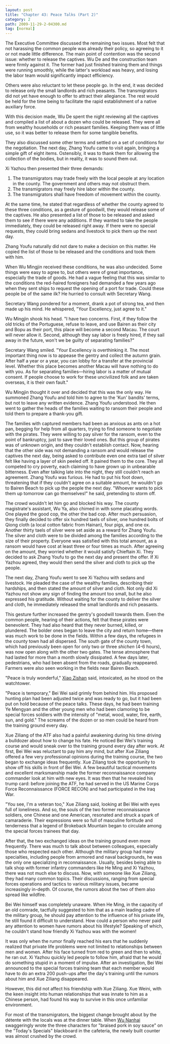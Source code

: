 ```yaml
---
layout: post
title: "Chapter 43: Peace Talks (Part 2)"
category: 2
path: 2009-11-29-2-04300.md
tag: [normal]
---
```


The Executive Committee discussed the remaining two issues. Most felt that not harassing the common people was already their policy, so agreeing to it or not made little difference. The main point of contention was the second issue: whether to release the captives. Wu De and the construction team were firmly against it. The former had just finished training them and things were running smoothly, while the latter's workload was heavy, and losing the labor team would significantly impact efficiency.

Others were also reluctant to let these people go. In the end, it was decided to release only the small landlords and rich peasants. The transmigrators did not yet have enough to offer to attract their allegiance. The rest would be held for the time being to facilitate the rapid establishment of a native auxiliary force.

With this decision made, Wu De spent the night reviewing all the captives and compiled a list of about a dozen who could be released. They were all from wealthy households or rich peasant families. Keeping them was of little use, so it was better to release them for some tangible benefits.

They also discussed some other terms and settled on a set of conditions for the negotiation. The next day, Zhang Youfu came to visit again, bringing a simple gift of eight items. Ostensibly, it was to thank them for allowing the collection of the bodies, but in reality, it was to sound them out.

Xi Yazhou then presented their three demands:

1.  The transmigrators may trade freely with the local people at any location in the county. The government and others may not obstruct them.
2.  The transmigrators may freely hire labor within the county.
3.  The transmigrators shall have freedom of movement within the county.

At the same time, he stated that regardless of whether the county agreed to these three conditions, as a gesture of goodwill, they would release some of the captives. He also presented a list of those to be released and asked them to see if there were any additions. If they wanted to take the people immediately, they could be released right away. If there were no special requests, they could bring sedans and livestock to pick them up the next day.

Zhang Youfu naturally did not dare to make a decision on this matter. He copied the list of those to be released and the conditions and took them with him.

When Wu Mingjin received these conditions, he was also undecided. Some things were easy to agree to, but others were of great importance, especially the trade of goods. He had a vague feeling that this was similar to the conditions the red-haired foreigners had demanded a few years ago when they sent ships to request the opening of a port for trade. Could these people be of the same ilk? He hurried to consult with Secretary Wang.

Secretary Wang pondered for a moment, drank a pot of strong tea, and then made up his mind. He whispered, "Your Excellency, just agree to it."

Wu Mingjin shook his head. "I have two concerns. First, if they follow the old tricks of the Portuguese, refuse to leave, and use Bairen as their city and Bopu as their port, this place will become a second Macau. The court will never allow it. Second, although they say labor is freely hired, if they sail away in the future, won't we be guilty of separating families?"

Secretary Wang smiled. "Your Excellency is overthinking it. The most important thing now is to appease the gentry and collect the autumn grain. After half a year or a year, you can lobby for a transfer at the provincial level. Whether this place becomes another Macau will have nothing to do with you. As for separating families—hiring labor is a matter of mutual consent. If people choose to work for these uncivilized folk and are taken overseas, it is their own fault."

Wu Mingjin thought it over and decided that this was the only way. He summoned Zhang Youfu and told him to agree to the 'Kun' bandits' terms, but not to leave any written evidence. Zhang Youfu understood. He then went to gather the heads of the families waiting to ransom their people and told them to prepare a thank-you gift.

The families with captured members had been as anxious as ants on a hot pan, begging for help from all quarters, trying to find someone to negotiate with the pirates. They were willing to pay silver for the ransom, even to the point of bankruptcy, just to save their loved ones. But this group of pirates was of unknown origin, and they couldn't establish contact. Now, hearing that the other side was not demanding a ransom and would release the captives the next day, being asked to contribute even one extra tael of silver felt like having a layer of skin peeled off. It pained them to the core. They all competed to cry poverty, each claiming to have grown up in unbearable bitterness. Even after talking late into the night, they still couldn't reach an agreement. Zhang Youfu was furious. He had to put his foot down, threatening that if they couldn't agree on a suitable amount, he wouldn't go to Bairen Beach to pick up the people the next day. "Whoever wants to pick them up tomorrow can go themselves!" he said, pretending to storm off.

The crowd wouldn't let him go and blocked his way. The county magistrate's assistant, Wu Ya, also chimed in with some placating words. One played the good cop, the other the bad cop. After much persuasion, they finally decided to offer six hundred taels of silver, one hundred bolts of Qiong cloth (a local cotton fabric from Hainan), four pigs, and one ox. Another thirty taels of silver were set aside as a reward for Zhang Youfu. The silver and cloth were to be divided among the families according to the size of their property. Everyone was satisfied with this total amount, as a ransom would have cost at least three or four times as much. After agreeing on the amount, they worried whether it would satisfy Chieftain Xi. They decided to ask Zhang Youfu to go the next day and present the offer. If Xi Yazhou agreed, they would then send the silver and cloth to pick up the people.

The next day, Zhang Youfu went to see Xi Yazhou with sedans and livestock. He pleaded the case of the wealthy families, describing their hardships, and then stated the amount of silver and cloth. Not only did Xi Yazhou not show any sign of finding the amount too small, but he also expressed his gratitude. Without waiting for the county to deliver the silver and cloth, he immediately released the small landlords and rich peasants.

This gesture further increased the gentry's goodwill towards them. Even the common people, hearing of their actions, felt that these pirates were benevolent. They had also heard that they never burned, killed, or plundered. The bolder ones began to leave the city and return home—there was much work to be done in the fields. Within a few days, the refugees in the county town had all dispersed. The south gate of the county town, which had previously been open for only two or three *shichen* (4-6 hours), was now open along with the other two gates. The tense atmosphere that had lasted for more than a month slowly dissipated. A few days later, pedestrians, who had been absent from the roads, gradually reappeared. Farmers were also seen working in the fields near Bairen Beach.

"Peace is truly wonderful," [Xiao Zishan][y001] said, intoxicated, as he stood on the watchtower.

"Peace is temporary," Bei Wei said grimly from behind him. His proposed hunting plan had been adjusted twice and was ready to go, but it had been put on hold because of the peace talks. These days, he had been training Ye Mengyan and the other young men who had been clamoring to be special forces soldiers with the intensity of "metal, wood, water, fire, earth, sun, and gold." The screams of the dozen or so men could be heard from the training ground every day.

Xue Ziliang of the ATF also had a painful awakening during his time driving a bulldozer about how to change his fate. He noticed Bei Wei's training course and would sneak over to the training ground every day after work. At first, Bei Wei was reluctant to pay him any mind, but after Xue Ziliang offered a few very professional opinions during the training course, the two began to exchange ideas frequently. Xue Ziliang took the opportunity to show off his skills in front of Bei Wei. A few beautiful tactical movements and excellent marksmanship made the former reconnaissance company commander look at him with new eyes. It was then that he revealed his trump card: before joining the ATF, he had served in the US Marine Corps Force Reconnaissance (FORCE RECON) and had participated in the Iraq War.

"You see, I'm a veteran too," Xue Ziliang said, looking at Bei Wei with eyes full of loneliness. And so, the souls of the two former reconnaissance soldiers, one Chinese and one American, resonated and struck a spark of camaraderie. Their expressions were so full of masculine fortitude and tenderness that a legend of Brokeback Mountain began to circulate among the special forces trainees that day.

After that, the two exchanged ideas on the training ground even more frequently. There was much to talk about between colleagues, especially those who respected each other. Although the military group had many specialties, including people from armored and naval backgrounds, he was the only one specializing in reconnaissance. Usually, besides being able to talk shop with former infantry commanders like He Ming and Xi Yazhou, there was not much else to discuss. Now, with someone like Xue Ziliang, they had many common topics. Their discussions, ranging from special forces operations and tactics to various military issues, became increasingly in-depth. Of course, the rumors about the two of them also spread like wildfire.

Bei Wei himself was completely unaware. When He Ming, in the capacity of an old comrade, tactfully suggested to him that as a main leading cadre of the military group, he should pay attention to the influence of his private life, he still found it difficult to understand. How could a person who never paid any attention to women have rumors about his lifestyle? Speaking of which, he couldn't stand how friendly Xi Yazhou was with the women!

It was only when the rumor finally reached his ears that he suddenly realized that private life problems were not limited to relationships between men and women. After his face turned from red to green and then to white, he ran out. Xi Yazhou quickly led people to follow him, afraid that he would do something stupid in a moment of impulse. After an investigation, Bei Wei announced to the special forces training team that each member would have to do an extra 200 push-ups after the day's training until the rumors about him and Xue Ziliang disappeared.

However, this did not affect his friendship with Xue Ziliang. Xue Weini, with the keen insight into human relationships that was innate to him as a Chinese person, had found his way to survive in this once unfamiliar environment.

For most of the transmigrators, the biggest change brought about by the détente with the locals was at the dinner table. When [Wu Nanhai][y009] swaggeringly wrote the three characters for "braised pork in soy sauce" on the "Today's Specials" blackboard in the cafeteria, the newly built counter was almost crushed by the crowd.

[y001]: /characters/y001 "Xiao Zishan"
[y009]: /characters/y009 "Wu Nanhai"